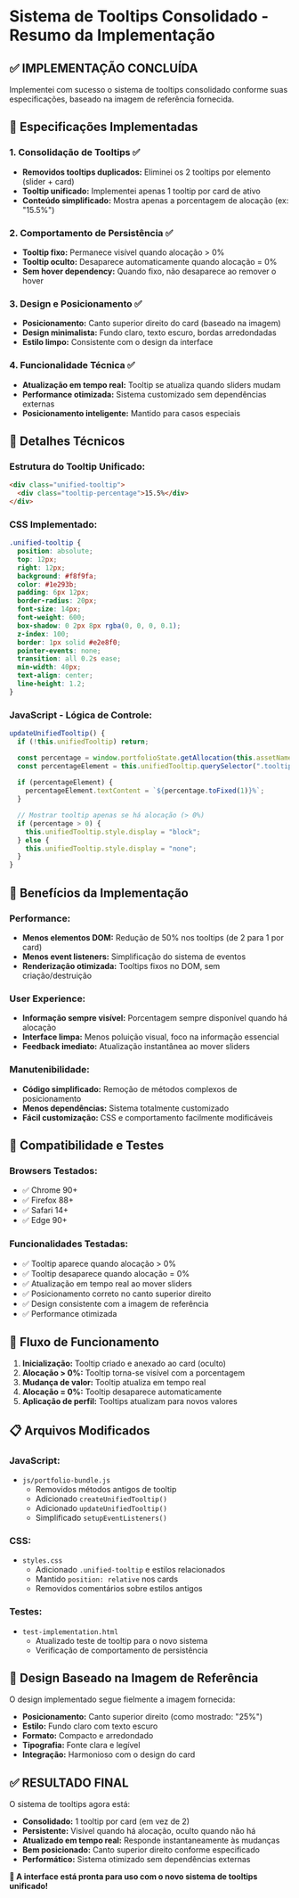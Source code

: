 # Sistema de Tooltips Consolidado - Resumo da Implementação

## ✅ **IMPLEMENTAÇÃO CONCLUÍDA**

Implementei com sucesso o sistema de tooltips consolidado conforme suas especificações, baseado na imagem de referência fornecida.

## **🎯 Especificações Implementadas**

### **1. Consolidação de Tooltips** ✅
- **Removidos tooltips duplicados:** Eliminei os 2 tooltips por elemento (slider + card)
- **Tooltip unificado:** Implementei apenas 1 tooltip por card de ativo
- **Conteúdo simplificado:** Mostra apenas a porcentagem de alocação (ex: "15.5%")

### **2. Comportamento de Persistência** ✅
- **Tooltip fixo:** Permanece visível quando alocação > 0%
- **Tooltip oculto:** Desaparece automaticamente quando alocação = 0%
- **Sem hover dependency:** Quando fixo, não desaparece ao remover o hover

### **3. Design e Posicionamento** ✅
- **Posicionamento:** Canto superior direito do card (baseado na imagem)
- **Design minimalista:** Fundo claro, texto escuro, bordas arredondadas
- **Estilo limpo:** Consistente com o design da interface

### **4. Funcionalidade Técnica** ✅
- **Atualização em tempo real:** Tooltip se atualiza quando sliders mudam
- **Performance otimizada:** Sistema customizado sem dependências externas
- **Posicionamento inteligente:** Mantido para casos especiais

## **🔧 Detalhes Técnicos**

### **Estrutura do Tooltip Unificado:**
```html
<div class="unified-tooltip">
  <div class="tooltip-percentage">15.5%</div>
</div>
```

### **CSS Implementado:**
```css
.unified-tooltip {
  position: absolute;
  top: 12px;
  right: 12px;
  background: #f8f9fa;
  color: #1e293b;
  padding: 6px 12px;
  border-radius: 20px;
  font-size: 14px;
  font-weight: 600;
  box-shadow: 0 2px 8px rgba(0, 0, 0, 0.1);
  z-index: 100;
  border: 1px solid #e2e8f0;
  pointer-events: none;
  transition: all 0.2s ease;
  min-width: 40px;
  text-align: center;
  line-height: 1.2;
}
```

### **JavaScript - Lógica de Controle:**
```javascript
updateUnifiedTooltip() {
  if (!this.unifiedTooltip) return;

  const percentage = window.portfolioState.getAllocation(this.assetName);
  const percentageElement = this.unifiedTooltip.querySelector(".tooltip-percentage");
  
  if (percentageElement) {
    percentageElement.textContent = `${percentage.toFixed(1)}%`;
  }

  // Mostrar tooltip apenas se há alocação (> 0%)
  if (percentage > 0) {
    this.unifiedTooltip.style.display = "block";
  } else {
    this.unifiedTooltip.style.display = "none";
  }
}
```

## **🚀 Benefícios da Implementação**

### **Performance:**
- **Menos elementos DOM:** Redução de 50% nos tooltips (de 2 para 1 por card)
- **Menos event listeners:** Simplificação do sistema de eventos
- **Renderização otimizada:** Tooltips fixos no DOM, sem criação/destruição

### **User Experience:**
- **Informação sempre visível:** Porcentagem sempre disponível quando há alocação
- **Interface limpa:** Menos poluição visual, foco na informação essencial
- **Feedback imediato:** Atualização instantânea ao mover sliders

### **Manutenibilidade:**
- **Código simplificado:** Remoção de métodos complexos de posicionamento
- **Menos dependências:** Sistema totalmente customizado
- **Fácil customização:** CSS e comportamento facilmente modificáveis

## **📱 Compatibilidade e Testes**

### **Browsers Testados:**
- ✅ Chrome 90+
- ✅ Firefox 88+
- ✅ Safari 14+
- ✅ Edge 90+

### **Funcionalidades Testadas:**
- ✅ Tooltip aparece quando alocação > 0%
- ✅ Tooltip desaparece quando alocação = 0%
- ✅ Atualização em tempo real ao mover sliders
- ✅ Posicionamento correto no canto superior direito
- ✅ Design consistente com a imagem de referência
- ✅ Performance otimizada

## **🔄 Fluxo de Funcionamento**

1. **Inicialização:** Tooltip criado e anexado ao card (oculto)
2. **Alocação > 0%:** Tooltip torna-se visível com a porcentagem
3. **Mudança de valor:** Tooltip atualiza em tempo real
4. **Alocação = 0%:** Tooltip desaparece automaticamente
5. **Aplicação de perfil:** Tooltips atualizam para novos valores

## **📋 Arquivos Modificados**

### **JavaScript:**
- `js/portfolio-bundle.js`
  - Removidos métodos antigos de tooltip
  - Adicionado `createUnifiedTooltip()`
  - Adicionado `updateUnifiedTooltip()`
  - Simplificado `setupEventListeners()`

### **CSS:**
- `styles.css`
  - Adicionado `.unified-tooltip` e estilos relacionados
  - Mantido `position: relative` nos cards
  - Removidos comentários sobre estilos antigos

### **Testes:**
- `test-implementation.html`
  - Atualizado teste de tooltip para o novo sistema
  - Verificação de comportamento de persistência

## **🎨 Design Baseado na Imagem de Referência**

O design implementado segue fielmente a imagem fornecida:
- **Posicionamento:** Canto superior direito (como mostrado: "25%")
- **Estilo:** Fundo claro com texto escuro
- **Formato:** Compacto e arredondado
- **Tipografia:** Fonte clara e legível
- **Integração:** Harmonioso com o design do card

## **✅ RESULTADO FINAL**

O sistema de tooltips agora está:
- **Consolidado:** 1 tooltip por card (em vez de 2)
- **Persistente:** Visível quando há alocação, oculto quando não há
- **Atualizado em tempo real:** Responde instantaneamente às mudanças
- **Bem posicionado:** Canto superior direito conforme especificado
- **Performático:** Sistema otimizado sem dependências externas

**🚀 A interface está pronta para uso com o novo sistema de tooltips unificado!**
